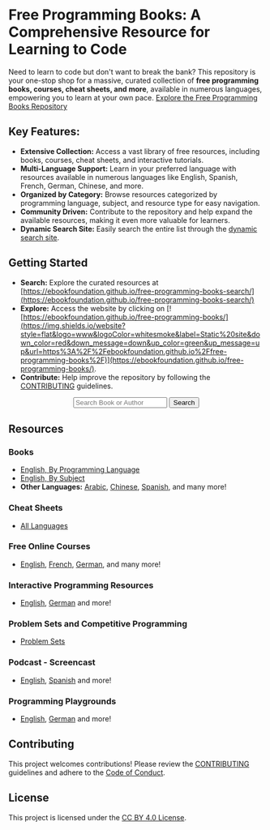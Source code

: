 # Free Programming Books: A Comprehensive Resource for Learning to Code

Need to learn to code but don't want to break the bank? This repository is your one-stop shop for a massive, curated collection of **free programming books, courses, cheat sheets, and more**, available in numerous languages, empowering you to learn at your own pace.  [Explore the Free Programming Books Repository](https://github.com/EbookFoundation/free-programming-books)

## Key Features:

*   **Extensive Collection:** Access a vast library of free resources, including books, courses, cheat sheets, and interactive tutorials.
*   **Multi-Language Support:** Learn in your preferred language with resources available in numerous languages like English, Spanish, French, German, Chinese, and more.
*   **Organized by Category:** Browse resources categorized by programming language, subject, and resource type for easy navigation.
*   **Community Driven:** Contribute to the repository and help expand the available resources, making it even more valuable for learners.
*   **Dynamic Search Site:** Easily search the entire list through the [dynamic search site](https://ebookfoundation.github.io/free-programming-books-search/).

## Getting Started

*   **Search:** Explore the curated resources at [https://ebookfoundation.github.io/free-programming-books-search/](https://ebookfoundation.github.io/free-programming-books-search/)
*   **Explore:** Access the website by clicking on  [![https://ebookfoundation.github.io/free-programming-books/](https://img.shields.io/website?style=flat&logo=www&logoColor=whitesmoke&label=Static%20site&down_color=red&down_message=down&up_color=green&up_message=up&url=https%3A%2F%2Febookfoundation.github.io%2Ffree-programming-books%2F)](https://ebookfoundation.github.io/free-programming-books/).
*   **Contribute:** Help improve the repository by following the [CONTRIBUTING](docs/CONTRIBUTING.md) guidelines.

<div align="center">
  <form action="https://ebookfoundation.github.io/free-programming-books-search">
    <input type="text" id="fpbSearch" name="search" required placeholder="Search Book or Author"/>
    <label for="submit"> </label>
    <input type="submit" id="submit" name="submit" value="Search" />
  </form>
</div>

## Resources

### Books

*   [English, By Programming Language](books/free-programming-books-langs.md)
*   [English, By Subject](books/free-programming-books-subjects.md)
*   **Other Languages:**  [Arabic](books/free-programming-books-ar.md), [Chinese](books/free-programming-books-zh.md), [Spanish](books/free-programming-books-es.md), and many more!

### Cheat Sheets

*   [All Languages](more/free-programming-cheatsheets.md)

### Free Online Courses

*   [English](courses/free-courses-en.md), [French](courses/free-courses-fr.md), [German](courses/free-courses-de.md), and many more!

### Interactive Programming Resources

*   [English](more/free-programming-interactive-tutorials-en.md), [German](more/free-programming-interactive-tutorials-de.md) and more!

### Problem Sets and Competitive Programming

*   [Problem Sets](more/problem-sets-competitive-programming.md)

### Podcast - Screencast

*   [English](casts/free-podcasts-screencasts-en.md), [Spanish](casts/free-podcasts-screencasts-es.md) and more!

### Programming Playgrounds

*   [English](more/free-programming-playgrounds.md), [German](more/free-programming-playgrounds-de.md) and more!

## Contributing

This project welcomes contributions!  Please review the [CONTRIBUTING](docs/CONTRIBUTING.md) guidelines and adhere to the [Code of Conduct](docs/CODE_OF_CONDUCT.md).  

## License

This project is licensed under the [CC BY 4.0 License](LICENSE).